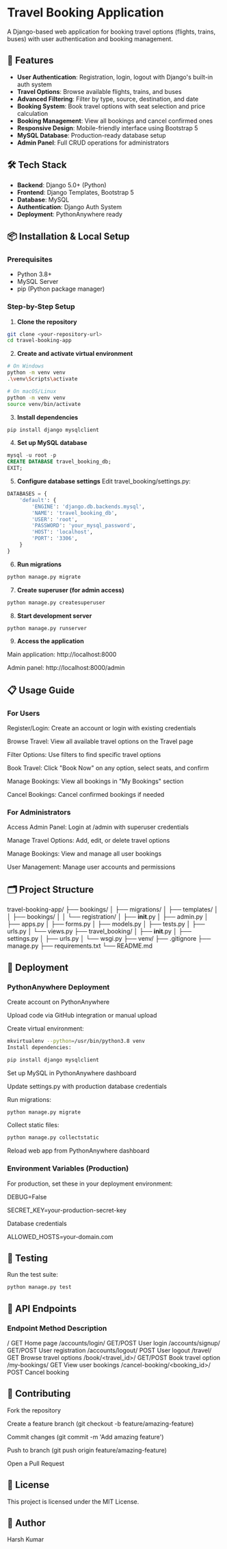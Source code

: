 # Travel Booking Application

A Django-based web application for booking travel options (flights, trains, buses) with user authentication and booking management.

## 🌟 Features

- **User Authentication**: Registration, login, logout with Django's built-in auth system
- **Travel Options**: Browse available flights, trains, and buses
- **Advanced Filtering**: Filter by type, source, destination, and date
- **Booking System**: Book travel options with seat selection and price calculation
- **Booking Management**: View all bookings and cancel confirmed ones
- **Responsive Design**: Mobile-friendly interface using Bootstrap 5
- **MySQL Database**: Production-ready database setup
- **Admin Panel**: Full CRUD operations for administrators

## 🛠️ Tech Stack

- **Backend**: Django 5.0+ (Python)
- **Frontend**: Django Templates, Bootstrap 5
- **Database**: MySQL
- **Authentication**: Django Auth System
- **Deployment**: PythonAnywhere ready

## 📦 Installation & Local Setup

### Prerequisites
- Python 3.8+
- MySQL Server
- pip (Python package manager)

### Step-by-Step Setup


1. **Clone the repository**
```bash
git clone <your-repository-url>
cd travel-booking-app
```


2. **Create and activate virtual environment**

```bash
# On Windows
python -m venv venv
.\venv\Scripts\activate

# On macOS/Linux
python -m venv venv
source venv/bin/activate
```


3. **Install dependencies**

```bash
pip install django mysqlclient
```


4. **Set up MySQL database**

```sql
mysql -u root -p
CREATE DATABASE travel_booking_db;
EXIT;
```


5. **Configure database settings**
Edit travel_booking/settings.py:

```python
DATABASES = {
    'default': {
        'ENGINE': 'django.db.backends.mysql',
        'NAME': 'travel_booking_db',
        'USER': 'root',
        'PASSWORD': 'your_mysql_password',
        'HOST': 'localhost',
        'PORT': '3306',
    }
}
```


6. **Run migrations**

```bash
python manage.py migrate
```


7. **Create superuser (for admin access)**

```bash
python manage.py createsuperuser
```


8. **Start development server**

```bash
python manage.py runserver
```


9. **Access the application**

Main application: http://localhost:8000

Admin panel: http://localhost:8000/admin


## 📋 Usage Guide

### For Users


Register/Login: Create an account or login with existing credentials

Browse Travel: View all available travel options on the Travel page

Filter Options: Use filters to find specific travel options

Book Travel: Click "Book Now" on any option, select seats, and confirm

Manage Bookings: View all bookings in "My Bookings" section

Cancel Bookings: Cancel confirmed bookings if needed



### For Administrators


Access Admin Panel: Login at /admin with superuser credentials

Manage Travel Options: Add, edit, or delete travel options

Manage Bookings: View and manage all user bookings

User Management: Manage user accounts and permissions



## 🗂️ Project Structure

travel-booking-app/
├── bookings/
│   ├── migrations/
│   ├── templates/
│   │   ├── bookings/
│   │   └── registration/
│   ├── __init__.py
│   ├── admin.py
│   ├── apps.py
│   ├── forms.py
│   ├── models.py
│   ├── tests.py
│   ├── urls.py
│   └── views.py
├── travel_booking/
│   ├── __init__.py
│   ├── settings.py
│   ├── urls.py
│   └── wsgi.py
├── venv/
├── .gitignore
├── manage.py
├── requirements.txt
└── README.md



## 🚀 Deployment

### PythonAnywhere Deployment
Create account on PythonAnywhere

Upload code via GitHub integration or manual upload

Create virtual environment:

```bash
mkvirtualenv --python=/usr/bin/python3.8 venv
Install dependencies:
```

```bash
pip install django mysqlclient
```
Set up MySQL in PythonAnywhere dashboard

Update settings.py with production database credentials

Run migrations:

```bash
python manage.py migrate
```
Collect static files:

```bash
python manage.py collectstatic
```
Reload web app from PythonAnywhere dashboard

### Environment Variables (Production)
For production, set these in your deployment environment:

DEBUG=False

SECRET_KEY=your-production-secret-key

Database credentials

ALLOWED_HOSTS=your-domain.com



## 🧪 Testing
Run the test suite:
```bash
python manage.py test
```



## 📝 API Endpoints
### Endpoint	Method	Description
/	GET	Home page
/accounts/login/	GET/POST	User login
/accounts/signup/	GET/POST	User registration
/accounts/logout/	POST	User logout
/travel/	GET	Browse travel options
/book/<travel_id>/	GET/POST	Book travel option
/my-bookings/	GET	View user bookings
/cancel-booking/<booking_id>/	POST	Cancel booking


## 🤝 Contributing
Fork the repository

Create a feature branch (git checkout -b feature/amazing-feature)

Commit changes (git commit -m 'Add amazing feature')

Push to branch (git push origin feature/amazing-feature)

Open a Pull Request



## 📄 License
This project is licensed under the MIT License.

## 👥 Author
Harsh Kumar